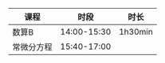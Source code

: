 
| 课程    | 时段          | 时长      |
| ----- | ----------- | ------- |
| 数算B   | 14:00-15:30 | 1h30min |
| 常微分方程 | 15:40-17:00 |         |
